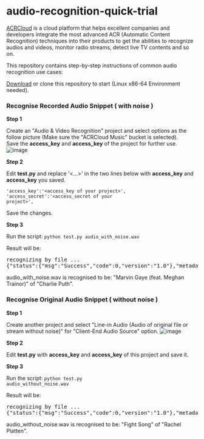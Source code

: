 # audio-recognition-quick-trial
<a href="www.acrcloud.com">ACRCloud</a> is a cloud platform that helps excellent companies and developers integrate the most advanced ACR (Automatic Content Recognition) techniques into their products to get the abilities to recognize audios and videos, monitor radio streams, detect live TV contents and so on.

This repository contains step-by-step instructions of common audio recognition use cases:

<a href="https://github.com/acrcloud-demo/audio-recognition-quick-trial/archive/master.zip">Download</a> or clone this repository to start (Linux x86-64 Environment needed).

<h3>Recognise Recorded Audio Snippet ( with noise )</h3>
<strong>Step 1</strong>

Create an "Audio & Video Recognition" project and select options as the follow picture (Make sure the "ACRCloud Music" bucket is selected). <br>
Save the <strong>access_key</strong> and <strong>access_key</strong> of the project for further use.
![image](https://github.com/acrcloud-demo/audio-recognition-quick-trial/blob/master/create_project.png)

<strong>Step 2</strong>

Edit <strong>test.py</strong> and replace '<...>' in the two lines below with <strong>access_key</strong> and <strong>access_key</strong> you saved.

<code>'access_key':'\<access_key of your project\>',</code><br>
<code>'access_secret':'\<access_secret of your project\>',</code>

Save the changes.

<strong>Step 3</strong>

Run the script: 
<code>python test.py audio_with_noise.wav</code>

Result will be: 
<pre>
recognizing by file ...
{"status":{"msg":"Success","code":0,"version":"1.0"},"metadata":{"music":[{"external_ids":{"isrc":"USAT21500254","upc":"075679928634"},"play_offset_ms":46360,"external_metadata":{"spotify":{"album":{"id":"0HfAFdxzAEOn1H9WQeaqgZ"},"artists":[{"id":"6VuMaDnrHyPL1p4EHjYLi7"},{"id":"6JL8zeS1NmiOftqZTRgdTz"}],"track":{"id":"1zxFtsKWwuVpz3nSqNYshe"}},"deezer":{"album":{"id":9602354},"artists":[{"id":1362735}],"genres":[{"id":132}],"track":{"id":94424876}}},"label":"Artist Partners","release_date":"2015-02-10","title":"Marvin Gaye (feat. Meghan Trainor)","duration_ms":"187741","album":{"name":"Marvin Gaye (feat. Meghan Trainor)"},"acrid":"aa1c08067d9e3071f8a4d319fc186cb3","genres":[{"name":"Pop"}],"artists":[{"name":"Charlie Puth"}]}],"timestamp_utc":"2015-12-01 09:41:32"},"result_type":0}
</pre>
audio_with_noise.wav is recognised to be: "Marvin Gaye (feat. Meghan Trainor)" of "Charlie Puth".

<h3>Recognise Original Audio Snippet ( without noise )</h3>

<strong>Step 1</strong>

Create another project and select "Line-in Audio (Audio of original file or stream without noise)" for "Client-End Audio Source" option.
![image](https://github.com/acrcloud-demo/audio-recognition-quick-trial/blob/master/create_project_2.png)

<strong>Step 2</strong>

Edit <strong>test.py</strong> with <strong>access_key</strong> and <strong>access_key</strong> of this project and save it.

<strong>Step 3</strong>

Run the script: 
<code>python test.py audio_without_noise.wav</code>

Result will be:
<pre>
recognizing by file ...
{"status":{"msg":"Success","code":0,"version":"1.0"},"metadata":{"music":[{"external_ids":{"isrc":"USSM11500753","upc":"886445105360"},"play_offset_ms":46880,"external_metadata":{"spotify":{"album":{"id":"39WI8tjY7vH68xrNiDKNly"},"artists":[{"id":"3QLIkT4rD2FMusaqmkepbq"}],"track":{"id":"1m0E5D8cOJyO1A2IBX4w4i"}},"itunes":{"album":{"id":991946506},"artists":[{"id":431528675}],"track":{"id":991946508}},"deezer":{"album":{"id":9679444},"artists":[{"id":427604}],"genres":[{"id":132}],"track":{"id":95138146}}},"label":"Columbia","release_date":"2015-02-13","title":"Fight Song","duration_ms":"204066","album":{"name":"Fight Song"},"acrid":"7c8d984cfa4fd9f070da057875f09897","genres":[{"name":"Pop"}],"artists":[{"name":"Rachel Platten"}]}],"timestamp_utc":"2015-12-01 09:47:47"},"result_type":0}
</pre>
audio_without_noise.wav is recognised to be: "Fight Song" of "Rachel Platten".



